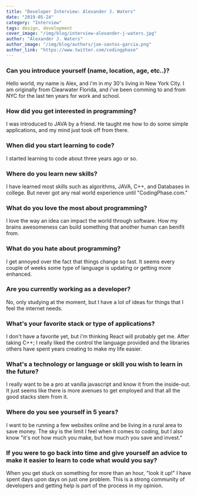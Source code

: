 ```yaml
---
title: "Developer Interview: Alexander J. Waters"
date: "2019-05-24"
category: "Interview"
tags: design, development
cover_image: "/img/blog/interview-alexander-j-waters.jpg"
author: "Alexander J. Waters"
author_image: "/img/blog/authors/joe-santos-garcia.png"
author_link: "https://www.twitter.com/codingphase"
---
```


### Can you introduce yourself (name, location, age, etc..)?

Hello world, my name is Alex, and i'm in my 30's living in New York City. I am originally from Clearwater Florida, and i've been comming to and from NYC for the last ten years for work and school.

### How did you get interested in programming?

I was introduced to JAVA by a friend. He taught me how to do some simple applications, and my mind just 
took off from there. 

### When did you start learning to code?

I started learning to code about three years ago or so. 

### Where do you learn new skills?

I have learned most skills such as algorithms, JAVA, C++, and Databases in college. But never got any real
world experience until "CodingPhase.com."

### What do you love the most about programming?

I love the way an idea can impact the world through software. How my brains awesomeness can build something that another human can benifit from.

### What do you hate about programming?

I get annoyed over the fact that things change so fast. It seems every couple of weeks some type of 
language is updating or getting more enhanced.

### Are you currently working as a developer?

No, only studying at the moment, but I have a lot of ideas for things that I feel the internet needs.

### What's your favorite stack or type of applications?

I don't have a favorite yet, but i'm thinking React will probably get me. After taking C++; I really 
liked the control the language provided and the libraries others have spent years creating to make my
life easier.

### What's a technology or language or skill you wish to learn in the future?

I really want to be a pro at vanilla javascript and know it from the inside-out. It just seems like there is more avenues to get employed and that all the good stacks stem from it.

### Where do you see yourself in 5 years?

I want to be running a few websites online and be living in a rural area to save money. The sky is the limit
I feel when it comes to coding, but I also know "it's not how much you make, but how much you save and invest."

### If you were to go back into time and give yourself an advice to make it easier to learn to code what would you say?

When you get stuck on something for more than an hour, "look it up!" I have spent days upon days on just
one problem. This is a strong community of developers and getting help is part of the process in my opinion.

